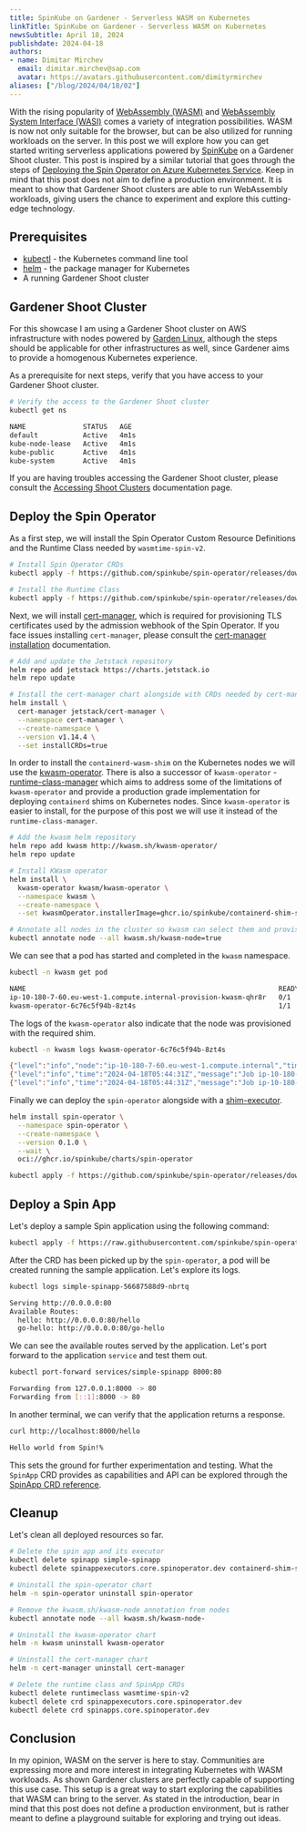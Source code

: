 ```yaml
---
title: SpinKube on Gardener - Serverless WASM on Kubernetes
linkTitle: SpinKube on Gardener - Serverless WASM on Kubernetes
newsSubtitle: April 18, 2024
publishdate: 2024-04-18
authors:
- name: Dimitar Mirchev
  email: dimitar.mirchev@sap.com
  avatar: https://avatars.githubusercontent.com/dimityrmirchev
aliases: ["/blog/2024/04/18/02"]
---
```


With the rising popularity of [WebAssembly (WASM)](https://webassembly.org/) and [WebAssembly System Interface (WASI)](https://wasi.dev/) comes a variety of integration possibilities. WASM is now not only suitable for the browser, but can be also utilized for running workloads on the server. In this post we will explore how you can get started writing serverless applications powered by [SpinKube](https://www.spinkube.dev/) on a Gardener Shoot cluster. This post is inspired by a similar tutorial that goes through the steps of [Deploying the Spin Operator on Azure Kubernetes Service](https://www.spinkube.dev/docs/spin-operator/tutorials/deploy-on-azure-kubernetes-service/). Keep in mind that this post does not aim to define a production environment. It is meant to show that Gardener Shoot clusters are able to run WebAssembly workloads, giving users the chance to experiment and explore this cutting-edge technology.

## Prerequisites

- [kubectl](https://kubernetes.io/docs/reference/kubectl/) - the Kubernetes command line tool
- [helm](https://helm.sh/) - the package manager for Kubernetes
- A running Gardener Shoot cluster

## Gardener Shoot Cluster

For this showcase I am using a Gardener Shoot cluster on AWS infrastructure with nodes powered by [Garden Linux](https://github.com/gardenlinux/gardenlinux), although the steps should be applicable for other infrastructures as well, since Gardener aims to provide a homogenous Kubernetes experience.

As a prerequisite for next steps, verify that you have access to your Gardener Shoot cluster.

```bash
# Verify the access to the Gardener Shoot cluster
kubectl get ns

NAME              STATUS   AGE
default           Active   4m1s
kube-node-lease   Active   4m1s
kube-public       Active   4m1s
kube-system       Active   4m1s
```

If you are having troubles accessing the Gardener Shoot cluster, please consult the [Accessing Shoot Clusters](https://github.com/gardener/gardener/blob/master/docs/usage/shoot/shoot_access.md) documentation page.

## Deploy the Spin Operator

As a first step, we will install the Spin Operator Custom Resource Definitions and the Runtime Class needed by `wasmtime-spin-v2`.

```bash
# Install Spin Operator CRDs
kubectl apply -f https://github.com/spinkube/spin-operator/releases/download/v0.1.0/spin-operator.crds.yaml

# Install the Runtime Class
kubectl apply -f https://github.com/spinkube/spin-operator/releases/download/v0.1.0/spin-operator.runtime-class.yaml
```

Next, we will install [cert-manager](https://github.com/cert-manager/cert-manager), which is required for provisioning TLS certificates used by the admission webhook of the Spin Operator. If you face issues installing `cert-manager`, please consult the [cert-manager installation](https://cert-manager.io/docs/installation/helm/) documentation.

```bash
# Add and update the Jetstack repository
helm repo add jetstack https://charts.jetstack.io
helm repo update

# Install the cert-manager chart alongside with CRDs needed by cert-manager
helm install \
  cert-manager jetstack/cert-manager \
  --namespace cert-manager \
  --create-namespace \
  --version v1.14.4 \
  --set installCRDs=true
```

In order to install the `containerd-wasm-shim` on the Kubernetes nodes we will use the [kwasm-operator](https://kwasm.sh/). There is also a successor of `kwasm-operator` - [runtime-class-manager](https://github.com/spinkube/runtime-class-manager) which aims to address some of the limitations of `kwasm-operator` and provide a production grade implementation for deploying `containerd` shims on Kubernetes nodes. Since `kwasm-operator` is easier to install, for the purpose of this post we will use it instead of the `runtime-class-manager`.

```bash
# Add the kwasm helm repository
helm repo add kwasm http://kwasm.sh/kwasm-operator/
helm repo update

# Install KWasm operator
helm install \
  kwasm-operator kwasm/kwasm-operator \
  --namespace kwasm \
  --create-namespace \
  --set kwasmOperator.installerImage=ghcr.io/spinkube/containerd-shim-spin/node-installer:v0.13.1

# Annotate all nodes in the cluster so kwasm can select them and provision the required containerd shim
kubectl annotate node --all kwasm.sh/kwasm-node=true
```

We can see that a pod has started and completed in the `kwasm` namespace.

```bash
kubectl -n kwasm get pod

NAME                                                              READY   STATUS      RESTARTS   AGE
ip-10-180-7-60.eu-west-1.compute.internal-provision-kwasm-qhr8r   0/1     Completed   0          8s
kwasm-operator-6c76c5f94b-8zt4s                                   1/1     Running     0          15s
```

The logs of the `kwasm-operator` also indicate that the node was provisioned with the required shim.

```bash
kubectl -n kwasm logs kwasm-operator-6c76c5f94b-8zt4s

{"level":"info","node":"ip-10-180-7-60.eu-west-1.compute.internal","time":"2024-04-18T05:44:25Z","message":"Trying to Deploy on ip-10-180-7-60.eu-west-1.compute.internal"}
{"level":"info","time":"2024-04-18T05:44:31Z","message":"Job ip-10-180-7-60.eu-west-1.compute.internal-provision-kwasm is still Ongoing"}
{"level":"info","time":"2024-04-18T05:44:31Z","message":"Job ip-10-180-7-60.eu-west-1.compute.internal-provision-kwasm is Completed. Happy WASMing"}
```

Finally we can deploy the `spin-operator` alongside with a [shim-executor](https://www.spinkube.dev/docs/glossary/#spin-app-executor-crd).

```bash
helm install spin-operator \
  --namespace spin-operator \
  --create-namespace \
  --version 0.1.0 \
  --wait \
  oci://ghcr.io/spinkube/charts/spin-operator

kubectl apply -f https://github.com/spinkube/spin-operator/releases/download/v0.1.0/spin-operator.shim-executor.yaml
```

## Deploy a Spin App

Let's deploy a sample Spin application using the following command:

```bash
kubectl apply -f https://raw.githubusercontent.com/spinkube/spin-operator/main/config/samples/simple.yaml
```

After the CRD has been picked up by the `spin-operator`, a pod will be created running the sample application. Let's explore its logs.

```bash
kubectl logs simple-spinapp-56687588d9-nbrtq

Serving http://0.0.0.0:80
Available Routes:
  hello: http://0.0.0.0:80/hello
  go-hello: http://0.0.0.0:80/go-hello
```

We can see the available routes served by the application. Let's port forward to the application `service` and test them out.

```bash
kubectl port-forward services/simple-spinapp 8000:80

Forwarding from 127.0.0.1:8000 -> 80
Forwarding from [::1]:8000 -> 80
```

In another terminal, we can verify that the application returns a response.

```bash
curl http://localhost:8000/hello

Hello world from Spin!%
```

This sets the ground for further experimentation and testing. What the `SpinApp` CRD provides as capabilities and API can be explored through the [SpinApp CRD reference](https://www.spinkube.dev/docs/reference/spin-app/).

## Cleanup

Let's clean all deployed resources so far.

```bash
# Delete the spin app and its executor
kubectl delete spinapp simple-spinapp
kubectl delete spinappexecutors.core.spinoperator.dev containerd-shim-spin

# Uninstall the spin-operator chart
helm -n spin-operator uninstall spin-operator

# Remove the kwasm.sh/kwasm-node annotation from nodes
kubectl annotate node --all kwasm.sh/kwasm-node-

# Uninstall the kwasm-operator chart
helm -n kwasm uninstall kwasm-operator

# Uninstall the cert-manager chart
helm -n cert-manager uninstall cert-manager

# Delete the runtime class and SpinApp CRDs
kubectl delete runtimeclass wasmtime-spin-v2
kubectl delete crd spinappexecutors.core.spinoperator.dev
kubectl delete crd spinapps.core.spinoperator.dev
```

## Conclusion

In my opinion, WASM on the server is here to stay. Communities are expressing more and more interest in integrating Kubernetes with WASM workloads. As shown Gardener clusters are perfectly capable of supporting this use case. This setup is a great way to start exploring the capabilities that WASM can bring to the server. As stated in the introduction, bear in mind that this post does not define a production environment, but is rather meant to define a playground suitable for exploring and trying out ideas.
